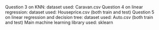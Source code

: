 Question 3 on KNN: dataset used: Caravan.csv
Question 4 on linear regression: dataset used: Houseprice.csv (both train and test)
Question 5 on linear regression and decision tree: dataset used: Auto.csv (both train and test)
Main machine learning library used: sklearn
